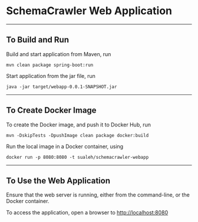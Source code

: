 # SchemaCrawler Web Application

-----

## To Build and Run

Build and start application from Maven, run
```
mvn clean package spring-boot:run
```

Start application from the jar file, run
```
java -jar target/webapp-0.0.1-SNAPSHOT.jar
```

-----

## To Create Docker Image 

To create the Docker image, and push it to Docker Hub, run
```
mvn -DskipTests -DpushImage clean package docker:build 
```

Run the local image in a Docker container, using
```
docker run -p 8080:8080 -t sualeh/schemacrawler-webapp
```

-----

## To Use the Web Application 

Ensure that the web server is running, either from the command-line,
or the Docker container.

To access the application, open a browser to
[http://localhost:8080](http://localhost:8080)
